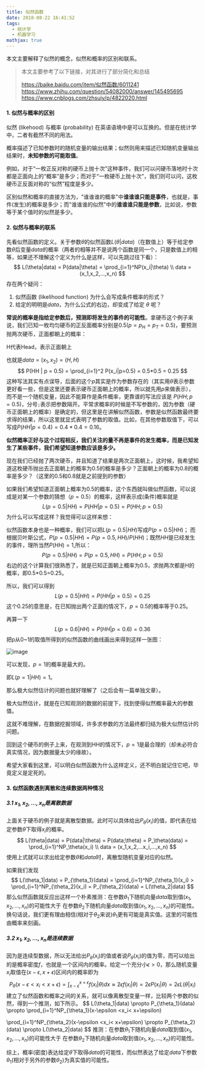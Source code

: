 ```yaml
---
title: 似然函数
date: 2018-08-22 16:41:52
tags:
  - 统计学
  - 机器学习
mathjax: true
---
```


本文主要解释了似然的概念，似然和概率的区别和联系。

<!-- more -->

> 本文主要参考了以下链接，对其进行了部分简化和总结
>
> https://baike.baidu.com/item/似然函数/6011241
> https://www.zhihu.com/question/54082000/answer/145495695
> https://www.cnblogs.com/zhsuiy/p/4822020.html

#### 1. 似然与概率的区别

似然 (likehood) 与概率 (probability) 在英语语境中是可以互换的。但是在统计学中，二者有截然不同的用法。

概率描述了已知参数时的随机变量的输出结果；似然则用来描述已知随机变量输出结果时，**未知参数的可能取值**。

例如，对于“一枚正反对称的硬币上抛十次”这种事件，我们可以问硬币落地时十次都是正面向上的“概率”是多少；而对于“一枚硬币上抛十次”，我们则可以问，这枚硬币正反面对称的“似然”程度是多少。

区别似然和概率的直接方法为，"谁谁谁的概率"中**谁谁谁只能是事件**，也就是，事件(发生)的概率是多少；而"谁谁谁的似然"中的**谁谁谁只能是参数**，比如说，参数等于某个值时的似然是多少。

#### 2. 似然与概率的联系

先看似然函数的定义。关于参数$\theta$的似然函数$L(\theta|data)$（在数值上）等于给定参数$\theta$后变量$data$的概率（两者的相等并不是说两个函数是同一个，只是数值上的相等，如果还不理解这个定义为什么是这样，可以先跳过往下看）：
$$
L(\theta|data) = P(data|\theta) = \prod_{i=1}^NP(x_i|\theta)     
\\
data = (x_1,x_2,...,x_n)
$$
存在两个疑问：

1. 似然函数 (likelihood function) 为什么会写成条件概率的形式？
2. 给定的明明是$data$，为什么公式的右边，却变成了给定 $\theta$ 呢？

**常说的概率是指给定参数后，预测即将发生的事件的可能性**。拿硬币这个例子来说，我们已知一枚均匀硬币的正反面概率分别是0.5($p = p_H = p_ T = 0.5$)，要预测抛两次硬币，正面都朝上的概率：

H代表Head，表示正面朝上

也就是$data = (x_1,x_2) = (H,H)$
$$
P(HH | p = 0.5) = \prod_{i=1}^2 P(x_i|p=0.5) = 0.5*0.5 = 0.25
$$
这种写法其实有点误导，后面的这个$p$其实是作为参数存在的（其实用$\theta$表示参数更好看一些，但是这里还要表示硬币正面朝上的概率，所以就先用$p$来做表示），而不是一个随机变量，因此不能算作是条件概率，更靠谱的写法应该是 $P(HH;p=0.5)$，分号`;`表示把参数隔开。平常求概率的时候是不写参数的，因为参数（硬币正面朝上的概率）是确定的，但这里是在讲解似然函数，参数是似然函数最终要求得的结果，所以这里就显式表明了参数的取值。比如，在其他参数取值下，可以写成$P(HH | p = 0.4) = 0.4*0.4 = 0.16$。

**似然概率正好与这个过程相反，我们关注的量不再是事件的发生概率，而是已知发生了某些事件，我们希望知道参数应该是多少。**

现在我们已经抛了两次硬币，并且知道了结果是两次正面朝上，这时候，我希望知道这枚硬币抛出去正面朝上的概率为0.5的概率是多少？正面朝上的概率为0.8的概率是多少？（这里的0.5和0.8就是之前提到的参数）

如果我们希望知道正面朝上概率为0.5的概率，这个东西就叫做似然函数，可以说成是对某一个参数的猜想（$p=0.5$）的概率，这样表示成(条件)概率就是
$$
L(p=0.5|HH) = P(HH|p=0.5) = P(HH;p=0.5)
$$
为什么可以写成这样？我觉得可以这样来想：

似然函数本身也是一种概率，我们可以把$L(p=0.5|HH)$写成$P(p=0.5|HH)$； 而根据贝叶斯公式，$P(p=0.5|HH) = P(p=0.5,HH)/P(HH)$；既然$HH$是已经发生的事件，理所当然$P(HH) = 1$,所以：
$$
P(p=0.5|HH) = P(p=0.5,HH) = P(HH;p=0.5)
$$
右边的这个计算我们很熟悉了，就是已知正面朝上概率为0.5，求抛两次都是H的概率，即0.5*0.5=0.25。

所以，我们可以得到
$$
L(p=0.5|HH) = P(HH|p=0.5) = 0.25
$$
这个0.25的意思是，在已知抛出两个正面的情况下，$p = 0.5$的概率等于0.25。

再算一下
$$
L(p=0.6|HH) = P(HH|p=0.6) = 0.36
$$
把p从0~1的取值所得到的似然函数的曲线画出来得到这样一张图：

![image](https://note.youdao.com/yws/public/resource/ef8a8e89c349f242af1b62f2240b9c10/xmlnote/DB196ADB7C98434F8A10D427FEA64F96/2713)

可以发现，$p = 1$的概率是最大的。

即$L(p = 1|HH) = 1$。

那么极大似然估计的问题也就好理解了（之后会有一篇单独文章）。

极大似然估计，就是在已知观测的数据的前提下，找到使得似然概率最大的参数值。

这就不难理解，在数据挖掘领域，许多求参数的方法最终都归结为极大似然估计的问题。

回到这个硬币的例子上来，在观测到HH的情况下，$p = 1$是最合理的（却未必符合真实情况，因为数据量太少的缘故）。

希望大家看到这里，可以明白似然函数为什么这样定义，还不明白就记住它吧，毕竟定义是定死的。

#### 3. 似然函数遇到离散和连续数据两种情况

##### 3.1 $x_1,x_2,...,x_n$是离散数据

上面关于硬币的例子就是离散型数据。此时可以具体给出$P_\theta(x_i)$的值，即代表在给定参数$\theta$下取得$x_i$的概率。
$$
L(\theta|data) = P(data|\theta) = P(data;\theta) = P_\theta(data) = \prod_{i=1}^NP_\theta(x_i)     
\\
data = (x_1,x_2,...x_i,...,x_n)
$$
使用上式就可以求出给定参数$\theta$和$data$时，离散型随机变量对应的似然。

如果我们发现
$$
L(\theta_1|data) = P_{\theta_1}(data) = \prod_{i=1}^NP_{\theta_1}(x_i)   > \prod_{i=1}^NP_{\theta_2}(x_i) = P_{\theta_2}(data) = L(\theta_2|data)
$$
那么似然函数就反应出这样一个朴素推测：在参数$\theta_1$下随机向量$data$取到值$(x_1,x_2,...,x_n)$的可能性大于 在参数$\theta_2$下随机向量$data$取到值$(x_1,x_2,...,x_n)$的可能性。换句话说，我们更有理由相信(相对于$\theta_2$来说)$\theta_1$更有可能是真实值。这里的可能性由概率来刻画。

##### 3.2 $x_1,x_2,...,x_n$是连续数据

因为是连续型数据，所以无法给出$P_\theta(x_i)$的值或者说$P_\theta(x_i)$的值为零，而可以给出的是概率密度$f$，也就是一个区间内的概率。给定一个充分小$\epsilon > 0$，那么随机变量$x_i$取值在$(x - \epsilon, x + \epsilon)$区间内的概率即为
$$
P_{\theta}(x-\epsilon < x_i < x+\epsilon) = \int_{x-\epsilon}^{x+\epsilon}f(x_i|\theta)dx \approx 2\epsilon f(x_i|\theta) = 2\epsilon P(x_i|\theta) = 2\epsilon L(\theta|x_i)
$$
建立了似然函数和概率之间的关系，就可以像离散型变量一样，比较两个参数的似然，得到一个推测，如下所示。
$$
L(\theta_1|data) \propto  P_{\theta_1}(data) \propto \prod_{i=1}^NP_{\theta_1}(x-\epsilon <x_i< x+\epsilon) 

>

\prod_{i=1}^NP_{\theta_2}(x-\epsilon <x_i< x+\epsilon) \propto P_{\theta_2}(data) \propto L(\theta_2|data)
$$
推测：在参数$\theta_1$下随机向量$data$取到值$(x_1,x_2,...,x_n)$的可能性大于 在参数$\theta_2$下随机向量$data$取到值$(x_1,x_2,...,x_n)$的可能性。

综上，概率(密度)表达给定$\theta$下取得$data$的可能性，而似然表达了给定$data$下参数$\theta_1$(相对于另外的参数$\theta_2$)为真实值的可能性。

